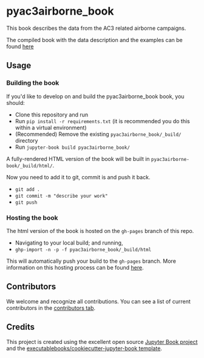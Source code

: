 # pyac3airborne_book

This book describes the data from the AC3 related airborne campaigns.

The compiled book with the data description and the examples can be found [here](https://igmk.github.io/pyac3airborne_book/intro.html)

## Usage

### Building the book

If you'd like to develop on and build the pyac3airborne_book book, you should:

- Clone this repository and run
- Run `pip install -r requirements.txt` (it is recommended you do this within a virtual environment)
- (Recommended) Remove the existing `pyac3airborne_book/_build/` directory
- Run `jupyter-book build pyac3airborne_book/`

A fully-rendered HTML version of the book will be built in `pyac3airborne-book/_build/html/`.

Now you need to add it to git, commit is and push it back.

- `git add .`
- `git commit -m "describe your work"`
- `git push`
 
### Hosting the book

The html version of the book is hosted on the `gh-pages` branch of this repo.

- Navigating to your local build; and running,
- `ghp-import -n -p -f pyac3airborne_book/_build/html`

This will automatically push your build to the `gh-pages` branch. More information on this hosting process can be found [here](https://jupyterbook.org/publish/gh-pages.html#manually-host-your-book-with-github-pages).

## Contributors

We welcome and recognize all contributions. You can see a list of current contributors in the [contributors tab](https://github.com/mariomech/pyac3airborne_book/graphs/contributors).

## Credits

This project is created using the excellent open source [Jupyter Book project](https://jupyterbook.org/) and the [executablebooks/cookiecutter-jupyter-book template](https://github.com/executablebooks/cookiecutter-jupyter-book).
